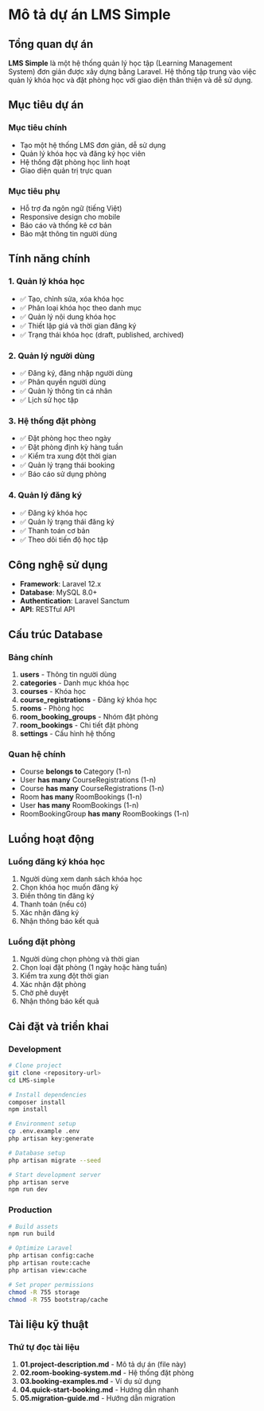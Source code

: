 # Mô tả dự án LMS Simple

## Tổng quan dự án

**LMS Simple** là một hệ thống quản lý học tập (Learning Management System) đơn giản được xây dựng bằng Laravel. Hệ thống tập trung vào việc quản lý khóa học và đặt phòng học với giao diện thân thiện và dễ sử dụng.

## Mục tiêu dự án

### Mục tiêu chính
- Tạo một hệ thống LMS đơn giản, dễ sử dụng
- Quản lý khóa học và đăng ký học viên
- Hệ thống đặt phòng học linh hoạt
- Giao diện quản trị trực quan

### Mục tiêu phụ
- Hỗ trợ đa ngôn ngữ (tiếng Việt)
- Responsive design cho mobile
- Báo cáo và thống kê cơ bản
- Bảo mật thông tin người dùng

## Tính năng chính

### 1. Quản lý khóa học
- ✅ Tạo, chỉnh sửa, xóa khóa học
- ✅ Phân loại khóa học theo danh mục
- ✅ Quản lý nội dung khóa học
- ✅ Thiết lập giá và thời gian đăng ký
- ✅ Trạng thái khóa học (draft, published, archived)

### 2. Quản lý người dùng
- ✅ Đăng ký, đăng nhập người dùng
- ✅ Phân quyền người dùng
- ✅ Quản lý thông tin cá nhân
- ✅ Lịch sử học tập

### 3. Hệ thống đặt phòng
- ✅ Đặt phòng học theo ngày
- ✅ Đặt phòng định kỳ hàng tuần
- ✅ Kiểm tra xung đột thời gian
- ✅ Quản lý trạng thái booking
- ✅ Báo cáo sử dụng phòng

### 4. Quản lý đăng ký
- ✅ Đăng ký khóa học
- ✅ Quản lý trạng thái đăng ký
- ✅ Thanh toán cơ bản
- ✅ Theo dõi tiến độ học tập

## Công nghệ sử dụng

- **Framework**: Laravel 12.x
- **Database**: MySQL 8.0+
- **Authentication**: Laravel Sanctum
- **API**: RESTful API

## Cấu trúc Database

### Bảng chính
1. **users** - Thông tin người dùng
2. **categories** - Danh mục khóa học
3. **courses** - Khóa học
4. **course_registrations** - Đăng ký khóa học
5. **rooms** - Phòng học
6. **room_booking_groups** - Nhóm đặt phòng
7. **room_bookings** - Chi tiết đặt phòng
8. **settings** - Cấu hình hệ thống

### Quan hệ chính
- Course **belongs to** Category (1-n)
- User **has many** CourseRegistrations (1-n)
- Course **has many** CourseRegistrations (1-n)
- Room **has many** RoomBookings (1-n)
- User **has many** RoomBookings (1-n)
- RoomBookingGroup **has many** RoomBookings (1-n)

## Luồng hoạt động

### Luồng đăng ký khóa học
1. Người dùng xem danh sách khóa học
2. Chọn khóa học muốn đăng ký
3. Điền thông tin đăng ký
4. Thanh toán (nếu có)
5. Xác nhận đăng ký
6. Nhận thông báo kết quả

### Luồng đặt phòng
1. Người dùng chọn phòng và thời gian
2. Chọn loại đặt phòng (1 ngày hoặc hàng tuần)
3. Kiểm tra xung đột thời gian
4. Xác nhận đặt phòng
5. Chờ phê duyệt
6. Nhận thông báo kết quả

## Cài đặt và triển khai

### Development
```bash
# Clone project
git clone <repository-url>
cd LMS-simple

# Install dependencies
composer install
npm install

# Environment setup
cp .env.example .env
php artisan key:generate

# Database setup
php artisan migrate --seed

# Start development server
php artisan serve
npm run dev
```

### Production
```bash
# Build assets
npm run build

# Optimize Laravel
php artisan config:cache
php artisan route:cache
php artisan view:cache

# Set proper permissions
chmod -R 755 storage
chmod -R 755 bootstrap/cache
```

## Tài liệu kỹ thuật

### Thứ tự đọc tài liệu
1. **01.project-description.md** - Mô tả dự án (file này)
2. **02.room-booking-system.md** - Hệ thống đặt phòng
3. **03.booking-examples.md** - Ví dụ sử dụng
4. **04.quick-start-booking.md** - Hướng dẫn nhanh
5. **05.migration-guide.md** - Hướng dẫn migration

